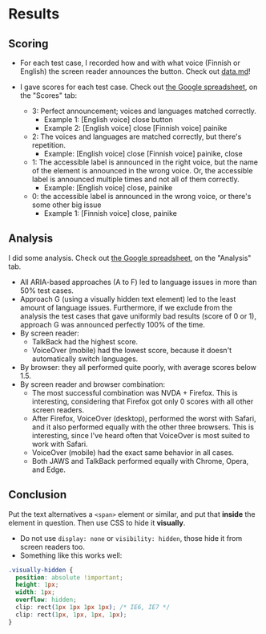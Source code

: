 # Results

## Scoring

- For each test case, I recorded how and with what voice (Finnish or English) the screen reader announces the button. Check out [data.md](2020-04/data.md)!

- I gave scores for each test case. Check out [the Google spreadsheet](https://docs.google.com/spreadsheets/d/18hjaiR4UyI4lisJQK_L7eHHohkWZwv4vlrvHm1IkIXY/), on the "Scores" tab:

  - 3: Perfect announcement; voices and languages matched correctly.
    - Example 1: [English voice] close button
    - Example 2: [English voice] close [Finnish voice] painike
  - 2: The voices and languages are matched correctly, but there's repetition.
    - Example: [English voice] close [Finnish voice] painike, close
  - 1: The accessible label is announced in the right voice, but the name of the element is announced in the wrong voice. Or, the accessible label is announced multiple times and not all of them correctly.
    - Example: [English voice] close, painike
  - 0: the accessible label is announced in the wrong voice, or there's some other big issue
    - Example 1: [Finnish voice] close, painike

## Analysis

I did some analysis. Check out [the Google spreadsheet](https://docs.google.com/spreadsheets/d/18hjaiR4UyI4lisJQK_L7eHHohkWZwv4vlrvHm1IkIXY/), on the "Analysis" tab.

- All ARIA-based approaches (A to F) led to language issues in more than 50% test cases.
- Approach G (using a visually hidden text element) led to the least amount of language issues. Furthermore, if we exclude from the analysis the test cases that gave uniformly bad results (score of 0 or 1), approach G was announced perfectly 100% of the time.
- By screen reader:
  - TalkBack had the highest score.
  - VoiceOver (mobile) had the lowest score, because it doesn't automatically switch languages.
- By browser: they all performed quite poorly, with average scores below 1.5.
- By screen reader and browser combination:
  - The most successful combination was NVDA + Firefox. This is interesting, considering that Firefox got only 0 scores with all other screen readers.
  - After Firefox, VoiceOver (desktop), performed the worst with Safari, and it also performed equally with the other three browsers. This is interesting, since I've heard often that VoiceOver is most suited to work with Safari.
  - VoiceOver (mobile) had the exact same behavior in all cases.
  - Both JAWS and TalkBack performed equally with Chrome, Opera, and Edge.

## Conclusion

Put the text alternatives a `<span>` element or similar, and put that **inside** the element in question. Then use CSS to hide it **visually**.

- Do not use `display: none` or `visibility: hidden`, those hide it from screen readers too.
- Something like this works well:

```css
.visually-hidden {
  position: absolute !important;
  height: 1px;
  width: 1px;
  overflow: hidden;
  clip: rect(1px 1px 1px 1px); /* IE6, IE7 */
  clip: rect(1px, 1px, 1px, 1px);
}
```
